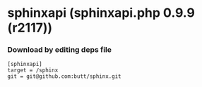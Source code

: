 # sphinxapi (sphinxapi.php 0.9.9 (r2117))

### Download by editing deps file

    [sphinxapi]
	target = /sphinx
	git = git@github.com:butt/sphinx.git
